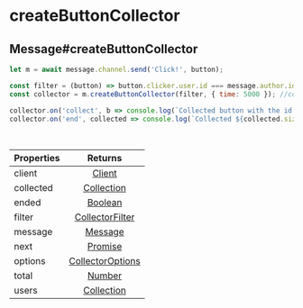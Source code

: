 # createButtonCollector

## Message#createButtonCollector

```js
let m = await message.channel.send('Click!', button);

const filter = (button) => button.clicker.user.id === message.author.id;
const collector = m.createButtonCollector(filter, { time: 5000 }); //collector for 5 seconds

collector.on('collect', b => console.log(`Collected button with the id ${b.id}`));
collector.on('end', collected => console.log(`Collected ${collected.size} items`)); 
```
<br>

| Properties | Returns |
| ------------- |:-------------:|
| client | [Client](https://discord.js.org/#/docs/main/stable/class/Client) |
| collected | [Collection](https://discord.js.org/#/docs/collection/master/class/Collection) |
| ended | [Boolean](https://developer.mozilla.org/en-US/docs/Web/JavaScript/Reference/Global_Objects/Boolean) |
| filter | [CollectorFilter](https://developer.mozilla.org/en-US/docs/Web/JavaScript/Reference/Global_Objects/Number) |
| message | [Message](https://discord.js.org/#/docs/main/stable/class/Message) |
| next | [Promise](https://developer.mozilla.org/en-US/docs/Web/JavaScript/Reference/Global_Objects/Promise) |
| options | [CollectorOptions](https://discord.js.org/#/docs/main/stable/typedef/CollectorOptions%C5%88) |
| total |[Number](https://developer.mozilla.org/en-US/docs/Web/JavaScript/Reference/Global_Objects/Number) |
| users | [Collection](https://discord.js.org/#/docs/collection/master/class/Collection) |
